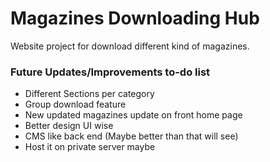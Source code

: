 # Magazines Downloading Hub
Website project for download different kind of magazines.
### Future Updates/Improvements to-do list
- Different Sections per category
- Group download feature
- New updated magazines update on front home page
- Better design UI wise
- CMS like back end (Maybe better than that will see)
- Host it on private server maybe
